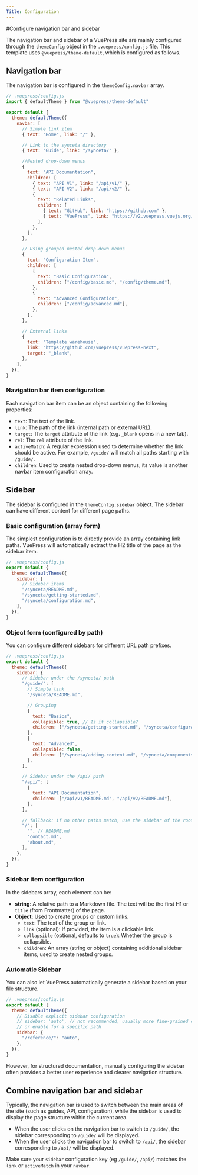 ```yaml
---
Title: Configuration
---
```


#Configure navigation bar and sidebar

The navigation bar and sidebar of a VuePress site are mainly configured through the `themeConfig` object in the `.vuepress/config.js` file. This template uses `@vuepress/theme-default`, which is configured as follows.

## Navigation bar

The navigation bar is configured in the `themeConfig.navbar` array.

```js
// .vuepress/config.js
import { defaultTheme } from "@vuepress/theme-default"

export default {
  theme: defaultTheme({
    navbar: [
      // Simple link item
      { text: "Home", link: "/" },

      // Link to the synceta directory
      { text: "Guide", link: "/synceta/" },

      //Nested drop-down menus
      {
        text: "API Documentation",
        children: [
          { text: "API V1", link: "/api/v1/" },
          { text: "API V2", link: "/api/v2/" },
          {
            text: "Related Links",
            children: [
              { text: "GitHub", link: "https://github.com" },
              { text: "VuePress", link: "https://v2.vuepress.vuejs.org/" },
            ],
          },
        ],
      },

      // Using grouped nested drop-down menus
      {
        text: "Configuration Item",
        children: [
          {
            text: "Basic Configuration",
            children: ["/config/basic.md", "/config/theme.md"],
          },
          {
            text: "Advanced Configuration",
            children: ["/config/advanced.md"],
          },
        ],
      },

      // External links
      {
        text: "Template warehouse",
        link: "https://github.com/vuepress/vuepress-next",
        target: "_blank",
      },
    ],
  }),
}
```

### Navigation bar item configuration

Each navigation bar item can be an object containing the following properties:

- `text`: The text of the link.
- `link`: The path of the link (internal path or external URL).
- `target`: The `target` attribute of the link (e.g. `_blank` opens in a new tab).
- `rel`: The `rel` attribute of the link.
- `activeMatch`: A regular expression used to determine whether the link should be active. For example, `/guide/` will match all paths starting with `/guide/`.
- `children`: Used to create nested drop-down menus, its value is another navbar item configuration array.

## Sidebar

The sidebar is configured in the `themeConfig.sidebar` object. The sidebar can have different content for different page paths.

### Basic configuration (array form)

The simplest configuration is to directly provide an array containing link paths. VuePress will automatically extract the H2 title of the page as the sidebar item.

```js
// .vuepress/config.js
export default {
  theme: defaultTheme({
    sidebar: [
      // Sidebar items
      "/synceta/README.md",
      "/synceta/getting-started.md",
      "/synceta/configuration.md",
    ],
  }),
}
```

### Object form (configured by path)

You can configure different sidebars for different URL path prefixes.

```js
// .vuepress/config.js
export default {
  theme: defaultTheme({
    sidebar: {
      // Sidebar under the /synceta/ path
      "/guide/": [
        // Simple link
        "/synceta/README.md",

        // Grouping
        {
          text: "Basics",
          collapsible: true, // Is it collapsible?
          children: ["/synceta/getting-started.md", "/synceta/configuration.md"],
        },
        {
          text: "Advanced",
          collapsible: false,
          children: ["/synceta/adding-content.md", "/synceta/components.md", "/synceta/styling.md"],
        },
      ],

      // Sidebar under the /api/ path
      "/api/": [
        {
          text: "API Documentation",
          children: ["/api/v1/README.md", "/api/v2/README.md"],
        },
      ],

      // fallback: if no other paths match, use the sidebar of the root path
      "/": [
        "", // README.md
        "contact.md",
        "about.md",
      ],
    },
  }),
}
```

### Sidebar item configuration

In the sidebars array, each element can be:

- **string**: A relative path to a Markdown file. The text will be the first H1 or `title` (from Frontmatter) of the page.
- **Object**: Used to create groups or custom links.
  - `text`: The text of the group or link.
  - `link` (optional): If provided, the item is a clickable link.
  - `collapsible` (optional, defaults to `true`): Whether the group is collapsible.
  - `children`: An array (string or object) containing additional sidebar items, used to create nested groups.

### Automatic Sidebar

You can also let VuePress automatically generate a sidebar based on your file structure.

```js
// .vuepress/config.js
export default {
  theme: defaultTheme({
    // Disable explicit sidebar configuration
    // sidebar: 'auto', // not recommended, usually more fine-grained control is needed
    // or enable for a specific path
    sidebar: {
      "/reference/": "auto",
    },
  }),
}
```

However, for structured documentation, manually configuring the sidebar often provides a better user experience and clearer navigation structure.

## Combine navigation bar and sidebar

Typically, the navigation bar is used to switch between the main areas of the site (such as guides, API, configuration), while the sidebar is used to display the page structure within the current area.

- When the user clicks on the navigation bar to switch to `/guide/`, the sidebar corresponding to `/guide/` will be displayed.
- When the user clicks the navigation bar to switch to `/api/`, the sidebar corresponding to `/api/` will be displayed.

Make sure your `sidebar` configuration key (eg `/guide/`, `/api/`) matches the `link` or `activeMatch` in your `navbar`.
